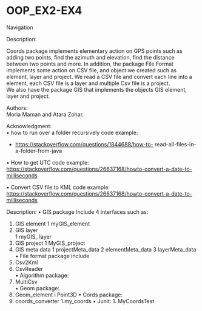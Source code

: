 # OOP_EX2-EX4
Navigation 
  
Description: 

Coords package implements elementary action on GPS points such as adding two points, find the azimuth and elevation, find the distance between two points and more. 
 In addition, the package File Format implements some action on CSV file, and object we created such as element, layer and project. We read a CSV file and convert each line into a element, each CSV file is a layer and multiple Csv file is a project.  
We also have the package GIS that implements the objects GIS element, layer and project. 

Authors:  
Moria Maman and Atara Zohar.  

Acknowledgment:  
•      how to run over a folder recursively code example: 
-   https://stackoverflow.com/questions/1844688/how-to-   read-all-files-in-a-folder-from-java   
   
•	How to get UTC code example: https://stackoverflow.com/questions/26637168/howto-convert-a-date-to-milliseconds   
   
•	Convert CSV file to KML code example: https://stackoverflow.com/questions/26637168/howto-convert-a-date-to-milliseconds   
 
   
Description:
•	GIS package Include 4 interfaces such as:   
1.	GIS element
1	myGIS_element  
2.	GIS layer   
1	myGIS_ layer   
3.	GIS project 
1	MyGIS_project
4.	GIS meta data
1	projectMeta_data
2	elementMeta_data
3	layerMeta_data 
•	File format package include  
1.	Csv2Kml 
2.	CsvReader  
•	Algorithm package:
1.	MultiCsv  
•	Geom package:
1.	Geom_element
i	Point3D
•	Cords package:
1.	coords_converter
                           1.my_coords
•	Junit: 1. MyCoordsTest 
 
